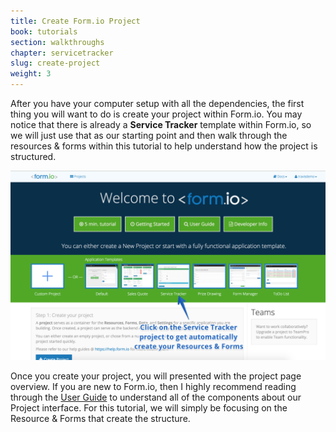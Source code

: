```yaml
---
title: Create Form.io Project
book: tutorials
section: walkthroughs
chapter: servicetracker
slug: create-project
weight: 3
---
```

After you have your computer setup with all the dependencies, the first thing you will want to do is create your project within Form.io. You may notice that there is already a **Service Tracker** template within Form.io, so we will just use that as our starting point and then walk through the resources & forms within this tutorial to help understand how the project is structured.

![](/assets/img/tutorials/walkthroughs/servicetracker/create-project.png)

Once you create your project, you will presented with the project page overview. If you are new to Form.io, then I highly recommend reading through the [User Guide](/userguide/introduction/) to understand all of the components about our Project interface. For this tutorial, we will simply be focusing on the Resource & Forms that create the structure.
